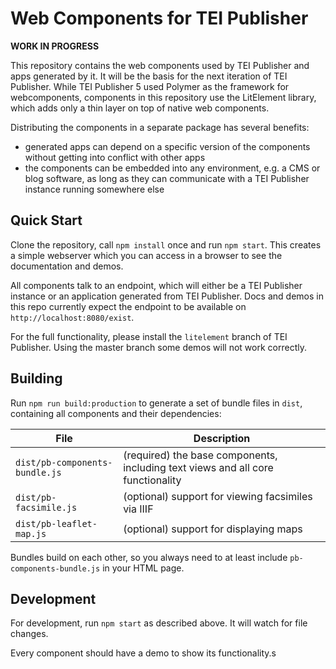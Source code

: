 # Web Components for TEI Publisher

**WORK IN PROGRESS**

This repository contains the web components used by TEI Publisher and apps generated by it. It will be the basis for the next iteration of TEI Publisher. While TEI Publisher 5 used Polymer as the framework for webcomponents, components in this repository use the LitElement library, which adds only a thin layer on top of native web components.

Distributing the components in a separate package has several benefits:

* generated apps can depend on a specific version of the components without getting into conflict with other apps
* the components can be embedded into any environment, e.g. a CMS or blog software, as long as they can communicate with a TEI Publisher instance running somewhere else

## Quick Start

Clone the repository, call `npm install` once and run `npm start`. This creates a simple webserver which you can access in a browser to see the documentation and demos.

All components talk to an endpoint, which will either be a TEI Publisher instance or an application generated from TEI Publisher. Docs and demos in this repo currently expect the endpoint to be available on `http://localhost:8080/exist`.

For the full functionality, please install the `litelement` branch of TEI Publisher. Using the master branch some demos will not work correctly.

## Building

Run `npm run build:production` to generate a set of bundle files in `dist`, containing all components and their dependencies:

| File                           | Description                                                                     |
| ------------------------------ | ------------------------------------------------------------------------------- |
| `dist/pb-components-bundle.js` | (required) the base components, including text views and all core functionality |
| `dist/pb-facsimile.js`         | (optional) support for viewing facsimiles via IIIF                              |
| `dist/pb-leaflet-map.js`       | (optional) support for displaying maps                                          |

Bundles build on each other, so you always need to at least include `pb-components-bundle.js` in your HTML page.

## Development

For development, run `npm start` as described above. It will watch for file changes.

Every component should have a demo to show its functionality.s